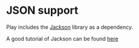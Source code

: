 # JSON support

Play includes the [Jackson](http://jackson.codehaus.org/) library as a dependency. 

A good tutorial of Jackson can be found [here](http://wiki.fasterxml.com/JacksonInFiveMinutes)
